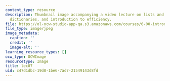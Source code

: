 ```yaml
---
content_type: resource
description: Thumbnail image accompanying a video lecture on lists and mutability,
  dictionaries, and introduction to efficiency.
file: https://ol-ocw-studio-app-qa.s3.amazonaws.com/courses/6-00-introduction-to-computer-science-and-programming-fall-2008/c47d1dbc19d81be67ad721549143d8fd_lec07.jpg
file_type: image/jpeg
image_metadata:
  caption: ''
  credit: ''
  image-alt: ''
learning_resource_types: []
ocw_type: OCWImage
resourcetype: Image
title: lec07
uid: c47d1dbc-19d8-1be6-7ad7-21549143d8fd
---
```


